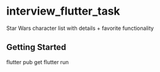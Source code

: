 # interview_flutter_task

Star Wars character list with details + favorite functionality

## Getting Started

flutter pub get
flutter run